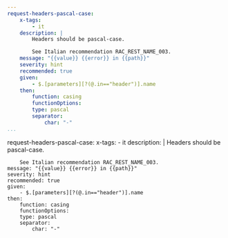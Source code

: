 ```yaml
---
request-headers-pascal-case:
    x-tags:
        - it
    description: |
        Headers should be pascal-case.

        See Italian recommendation RAC_REST_NAME_003.
    message: "{{value}} {{error}} in {{path}}"
    severity: hint
    recommended: true
    given:
        - $.[parameters][?(@.in=="header")].name
    then:
        function: casing
        functionOptions:
        type: pascal
        separator:
            char: "-"
...
```

request-headers-pascal-case:
    x-tags:
        - it
    description: |
        Headers should be pascal-case.

        See Italian recommendation RAC_REST_NAME_003.
    message: "{{value}} {{error}} in {{path}}"
    severity: hint
    recommended: true
    given:
        - $.[parameters][?(@.in=="header")].name
    then:
        function: casing
        functionOptions:
        type: pascal
        separator:
            char: "-" 
